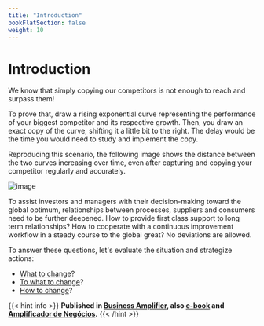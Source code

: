 ```yaml
---
title: "Introduction"
bookFlatSection: false
weight: 10
---
```


# Introduction

We know that simply copying our competitors is not enough to reach and surpass them!

To prove that, draw a rising exponential curve representing the performance of your biggest competitor and its respective growth. Then, you draw an exact
copy of the curve, shifting it a little bit to the right. The delay would be the time you would need to study and implement the copy.

Reproducing this scenario, the following image shows the distance between the two curves increasing over time, even after capturing and copying your competitor regularly and accurately.

![image](https://user-images.githubusercontent.com/86032/174808554-5345b6b2-cf17-42a1-b9f0-210dd33a2c95.png)

To assist investors and managers with their decision-making toward the global optimum, relationships between  processes, suppliers and consumers need to be further deepened. How to provide first class support to long term relationships? How to cooperate with a continuous improvement workflow in a steady course to the global great? No deviations are allowed.

To answer these questions, let's evaluate the situation and strategize actions:

- [What to change](what-to-change)?
- [To what to change](to-what-to-change)?
- [How to change](how-to-change)?

{{< hint info >}}
**Published in [Business Amplifier](https://www.amazon.com/Business-Amplifier-M-Sc-Motta-Lopes/dp/B083XGK14Q), also [e-book](https://www.amazon.com/Business-Amplifier-Jose-Motta-Lopes-ebook-dp-B086L6V6QY/dp/B086L6V6QY/) and [Amplificador de Negócios](https://www.amazon.com/M-Sc-Jose-Motta-Lopes/dp/8592301009).**
{{< /hint >}}
